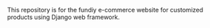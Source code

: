 
This repository is for the fundiy e-commerce website for customized products using Django web framework.

